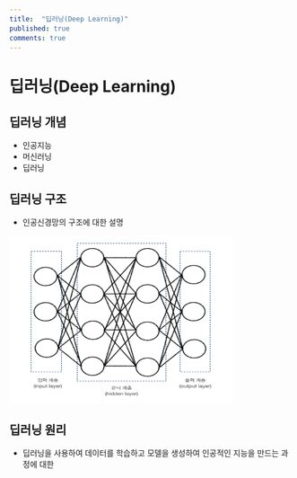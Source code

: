 ```yaml
---
title:  "딥러닝(Deep Learning)"
published: true
comments: true
---
```


# 딥러닝(Deep Learning)

## 딥러닝 개념
 - 인공지능
 - 머신러닝
 - 딥러닝


## 딥러닝 구조
 - 인공신경망의 구조에 대한 설명



<img src="../images/2022-07-04-deeplearning/dnn.png" height="300px" width="400px"  align="center">  



## 딥러닝 원리

 - 딥러닝을 사용하여 데이터를 학습하고 모델을 생성하여 인공적인 지능을 만드는 과정에 대한 
